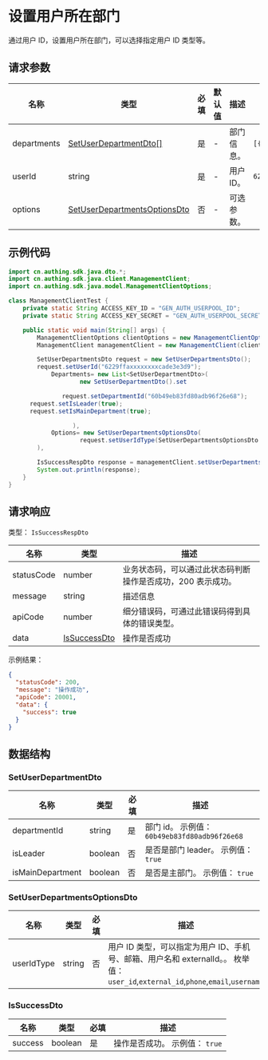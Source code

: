 # 设置用户所在部门

<!--
  警告⚠️：
  不要直接修改该文档，
  https://github.com/Authing/authing-docs-factory
  使用该项目进行生成
-->

<LastUpdated />

通过用户 ID，设置用户所在部门，可以选择指定用户 ID 类型等。

## 请求参数

| 名称        | 类型                                                                     | 必填 | 默认值 | 描述       | 示例值                                                                                  |
| ----------- | ------------------------------------------------------------------------ | ---- | ------ | ---------- | --------------------------------------------------------------------------------------- |
| departments | <a href="#SetUserDepartmentDto">SetUserDepartmentDto[]</a>               | 是   | -      | 部门信息。 | `[{"departmentId":"60b49eb83fd80adb96f26e68","isLeader":true,"isMainDepartment":true}]` |
| userId      | string                                                                   | 是   | -      | 用户 ID。  | `6229ffaxxxxxxxxcade3e3d9`                                                              |
| options     | <a href="#SetUserDepartmentsOptionsDto">SetUserDepartmentsOptionsDto</a> | 否   | -      | 可选参数。 |                                                                                         |

## 示例代码

```java
import cn.authing.sdk.java.dto.*;
import cn.authing.sdk.java.client.ManagementClient;
import cn.authing.sdk.java.model.ManagementClientOptions;

class ManagementClientTest {
    private static String ACCESS_KEY_ID = "GEN_AUTH_USERPOOL_ID";
    private static String ACCESS_KEY_SECRET = "GEN_AUTH_USERPOOL_SECRET";

    public static void main(String[] args) {
        ManagementClientOptions clientOptions = new ManagementClientOptions(ACCESS_KEY_ID, ACCESS_KEY_SECRET);
        ManagementClient managementClient = new ManagementClient(clientOptions);

        SetUserDepartmentsDto request = new SetUserDepartmentsDto();
        request.setUserId("6229ffaxxxxxxxxcade3e3d9");
            Departments= new List<SetUserDepartmentDto>(
                    new SetUserDepartmentDto().set

               request.setDepartmentId("60b49eb83fd80adb96f26e68");
      request.setIsLeader(true);
      request.setIsMainDepartment(true);

                  ),
            Options= new SetUserDepartmentsOptionsDto(
                    request.setUserIdType(SetUserDepartmentsOptionsDto.userIdType.USER_ID);
        ),

        IsSuccessRespDto response = managementClient.setUserDepartments(request);
        System.out.println(response);
    }
}
```

## 请求响应

类型： `IsSuccessRespDto`

| 名称       | 类型                                     | 描述                                                         |
| ---------- | ---------------------------------------- | ------------------------------------------------------------ |
| statusCode | number                                   | 业务状态码，可以通过此状态码判断操作是否成功，200 表示成功。 |
| message    | string                                   | 描述信息                                                     |
| apiCode    | number                                   | 细分错误码，可通过此错误码得到具体的错误类型。               |
| data       | <a href="#IsSuccessDto">IsSuccessDto</a> | 操作是否成功                                                 |

示例结果：

```json
{
  "statusCode": 200,
  "message": "操作成功",
  "apiCode": 20001,
  "data": {
    "success": true
  }
}
```

## 数据结构

### <a id="SetUserDepartmentDto"></a> SetUserDepartmentDto

| 名称             | 类型    | 必填 | 描述                                          |
| ---------------- | ------- | ---- | --------------------------------------------- |
| departmentId     | string  | 是   | 部门 id。 示例值： `60b49eb83fd80adb96f26e68` |
| isLeader         | boolean | 否   | 是否是部门 leader。 示例值： `true`           |
| isMainDepartment | boolean | 否   | 是否是主部门。 示例值： `true`                |

### <a id="SetUserDepartmentsOptionsDto"></a> SetUserDepartmentsOptionsDto

| 名称       | 类型   | 必填 | 描述                                                                                                                              |
| ---------- | ------ | ---- | --------------------------------------------------------------------------------------------------------------------------------- |
| userIdType | string | 否   | 用户 ID 类型，可以指定为用户 ID、手机号、邮箱、用户名和 externalId。。 枚举值：`user_id`,`external_id`,`phone`,`email`,`username` |

### <a id="IsSuccessDto"></a> IsSuccessDto

| 名称    | 类型    | 必填 | 描述                           |
| ------- | ------- | ---- | ------------------------------ |
| success | boolean | 是   | 操作是否成功。 示例值： `true` |
